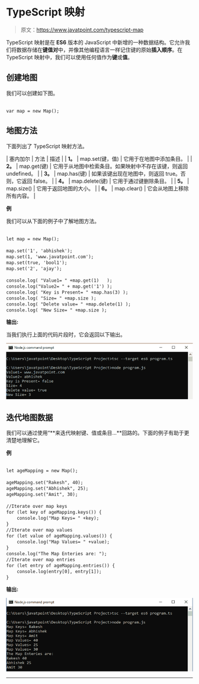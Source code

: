 # TypeScript 映射

> 原文：<https://www.javatpoint.com/typescript-map>

TypeScript 映射是在 **ES6** 版本的 JavaScript 中新增的一种数据结构。它允许我们将数据存储在**键值对**中，并像其他编程语言一样记住键的原始**插入顺序**。在 TypeScript 映射中，我们可以使用任何值作为**键**或**值**。

## 创建地图

我们可以创建如下图。

```

var map = new Map();

```

## 地图方法

下面列出了 TypeScript 映射方法。

| 塞内加尔 | 方法 | 描述 |
| **1。** | map.set(键，值) | 它用于在地图中添加条目。 |
| **2。** | map.get(键) | 它用于从地图中检索条目。如果映射中不存在该键，则返回 undefined。 |
| **3。** | map.has(键) | 如果该键出现在地图中，则返回 true。否则，它返回 false。 |
| **4。** | map.delete(键) | 它用于通过键删除条目。 |
| **5。** | map.size() | 它用于返回地图的大小。 |
| **6。** | map.clear() | 它会从地图上移除所有内容。 |

**例**

我们可以从下面的例子中了解地图方法。

```

let map = new Map();

map.set('1', 'abhishek');   
map.set(1, 'www.javatpoint.com');     
map.set(true, 'bool1'); 
map.set('2', 'ajay');

console.log( "Value1= " +map.get(1)   ); 
console.log("Value2= " + map.get('1') ); 
console.log( "Key is Present= " +map.has(3) ); 
console.log( "Size= " +map.size ); 
console.log( "Delete value= " +map.delete(1) ); 
console.log( "New Size= " +map.size );

```

**输出:**

当我们执行上面的代码片段时，它会返回以下输出。

![TypeScript map](img/711b34f0e6a99a0e56d6351ab9b5f170.png)

## 迭代地图数据

我们可以通过使用“**来迭代映射键、值或条目...**回路的。下面的例子有助于更清楚地理解它。

**例**

```

let ageMapping = new Map();

ageMapping.set("Rakesh", 40);
ageMapping.set("Abhishek", 25);
ageMapping.set("Amit", 30);

//Iterate over map keys
for (let key of ageMapping.keys()) {
    console.log("Map Keys= " +key);        
}
//Iterate over map values
for (let value of ageMapping.values()) {
    console.log("Map Values= " +value);    
}
console.log("The Map Enteries are: "); 
//Iterate over map entries
for (let entry of ageMapping.entries()) {
    console.log(entry[0], entry[1]); 
}

```

**输出:**

![TypeScript map](img/2b92b49e6b07288520216076f0ecc4e8.png)

* * *